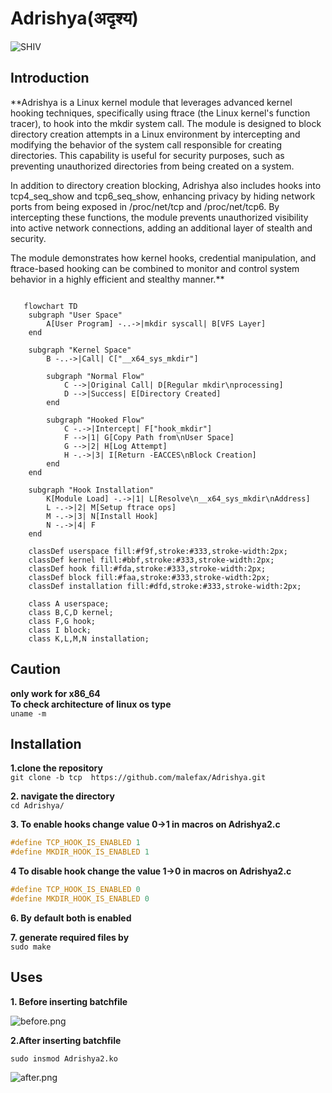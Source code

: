# Adrishya(अदृश्य)
![SHIV](https://img.freepik.com/premium-photo/black-lord-shiva-special-maha-shivaratri-made-using-generative-ai-tools_410516-74403.jpg)

## Introduction
**Adrishya is a Linux kernel module that leverages advanced kernel hooking techniques, specifically using ftrace (the Linux kernel's function tracer), to hook into the mkdir system call. The module is designed to block directory creation attempts in a Linux environment by intercepting and modifying the behavior of the system call responsible for creating directories. This capability is useful for security purposes, such as preventing unauthorized directories from being created on a system.

In addition to directory creation blocking, Adrishya also includes hooks into tcp4_seq_show and tcp6_seq_show, enhancing privacy by hiding network ports from being exposed in /proc/net/tcp and /proc/net/tcp6. By intercepting these functions, the module prevents unauthorized visibility into active network connections, adding an additional layer of stealth and security.

The module demonstrates how kernel hooks, credential manipulation, and ftrace-based hooking can be combined to monitor and control system behavior in a highly efficient and stealthy manner.**<br>
```mermaid

   flowchart TD
    subgraph "User Space"
        A[User Program] -..->|mkdir syscall| B[VFS Layer]
    end

    subgraph "Kernel Space"
        B -..->|Call| C["__x64_sys_mkdir"]
        
        subgraph "Normal Flow"
            C -->|Original Call| D[Regular mkdir\nprocessing]
            D -->|Success| E[Directory Created]
        end
        
        subgraph "Hooked Flow"
            C -.->|Intercept| F["hook_mkdir"]
            F -->|1| G[Copy Path from\nUser Space]
            G -->|2| H[Log Attempt]
            H -.->|3| I[Return -EACCES\nBlock Creation]
        end
    end

    subgraph "Hook Installation"
        K[Module Load] -.->|1| L[Resolve\n__x64_sys_mkdir\nAddress]
        L -.->|2| M[Setup ftrace ops]
        M -.->|3| N[Install Hook]
        N -.->|4| F
    end

    classDef userspace fill:#f9f,stroke:#333,stroke-width:2px;
    classDef kernel fill:#bbf,stroke:#333,stroke-width:2px;
    classDef hook fill:#fda,stroke:#333,stroke-width:2px;
    classDef block fill:#faa,stroke:#333,stroke-width:2px;
    classDef installation fill:#dfd,stroke:#333,stroke-width:2px;

    class A userspace;
    class B,C,D kernel;
    class F,G hook;
    class I block;
    class K,L,M,N installation;
```

## Caution
**only work for x86_64**<br>
**To check architecture of linux os type**<br>
```uname -m```<br>
## Installation


**1.clone the repository**<br>
```git clone -b tcp  https://github.com/malefax/Adrishya.git```

**2. navigate the directory**<br>
```cd Adrishya/```

**3. To enable hooks change value 0->1 in macros on Adrishya2.c**<br>

```c
#define TCP_HOOK_IS_ENABLED 1
#define MKDIR_HOOK_IS_ENABLED 1
```
**4 To disable hook change the value 1->0 in macros on Adrishya2.c**
  ```c
  #define TCP_HOOK_IS_ENABLED 0
  #define MKDIR_HOOK_IS_ENABLED 0
  ```
**6. By default both is enabled**

**7. generate required files by**<br>
```sudo make```<br>

## Uses
**1. Before inserting batchfile**<br>

![before.png](before.png)

**2.After inserting batchfile**<br>

```sudo insmod Adrishya2.ko```<br>

![after.png](after.png)


